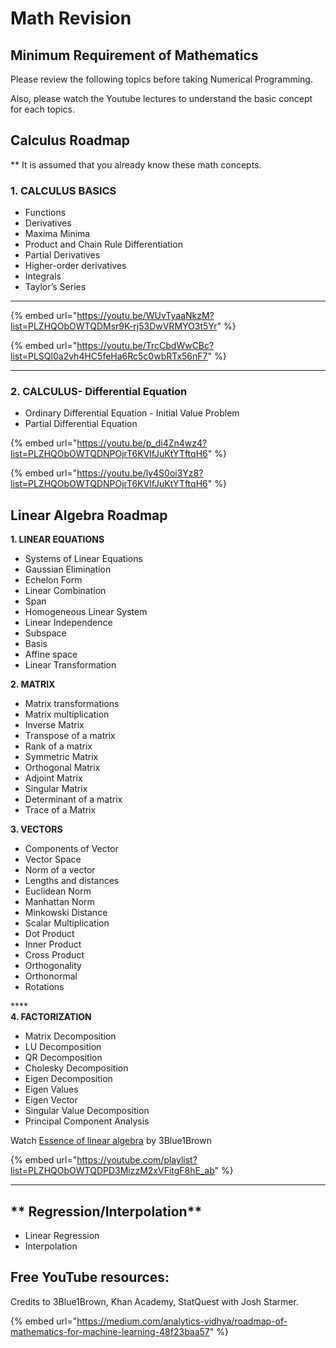 # Math Revision



## Minimum Requirement of Mathematics

Please review the following topics before taking Numerical Programming. 

Also, please watch the Youtube lectures to understand the basic concept for each topics. 

## Calculus Roadmap <a href="7309" id="7309"></a>

\*\* It is assumed that you already know these math concepts.

### **1. CALCULUS BASICS**

* Functions
* Derivatives
* Maxima Minima
* Product and Chain Rule Differentiation
* Partial Derivatives
* Higher-order derivatives
* Integrals
* Taylor’s Series

****

{% embed url="https://youtu.be/WUvTyaaNkzM?list=PLZHQObOWTQDMsr9K-rj53DwVRMYO3t5Yr" %}

{% embed url="https://youtu.be/TrcCbdWwCBc?list=PLSQl0a2vh4HC5feHa6Rc5c0wbRTx56nF7" %}

****

### **2. CALCULUS- Differential Equation**

* Ordinary Differential Equation - Initial Value Problem
* Partial Differential Equation

{% embed url="https://youtu.be/p_di4Zn4wz4?list=PLZHQObOWTQDNPOjrT6KVlfJuKtYTftqH6" %}

{% embed url="https://youtu.be/ly4S0oi3Yz8?list=PLZHQObOWTQDNPOjrT6KVlfJuKtYTftqH6" %}

## Linear Algebra Roadmap <a href="87b4" id="87b4"></a>

**1. LINEAR EQUATIONS**

* Systems of Linear Equations
* Gaussian Elimination
* Echelon Form
* Linear Combination
* Span
* Homogeneous Linear System
* Linear Independence
* Subspace
* Basis
* Affine space
* Linear Transformation

**2. MATRIX**

* Matrix transformations
* Matrix multiplication
* Inverse Matrix
* Transpose of a matrix
* Rank of a matrix
* Symmetric Matrix
* Orthogonal Matrix
* Adjoint Matrix
* Singular Matrix
* Determinant of a matrix
* Trace of a Matrix

**3. VECTORS**

* Components of Vector
* Vector Space
* Norm of a vector
* Lengths and distances
* Euclidean Norm
* Manhattan Norm
* Minkowski Distance
* Scalar Multiplication
* Dot Product
* Inner Product
* Cross Product
* Orthogonality
* Orthonormal
* Rotations

****\
**4. FACTORIZATION**‌

* Matrix Decomposition
* LU Decomposition
* QR Decomposition
* Cholesky Decomposition
* Eigen Decomposition
* Eigen Values
* Eigen Vector
* Singular Value Decomposition
* Principal Component Analysis

Watch  [Essence of linear algebra](https://www.youtube.com/watch?v=fNk_zzaMoSs\&list=PLZHQObOWTQDPD3MizzM2xVFitgF8hE_ab)  by 3Blue1Brown

{% embed url="https://youtube.com/playlist?list=PLZHQObOWTQDPD3MizzM2xVFitgF8hE_ab" %}

****



## ** Regression/Interpolation**

* Linear Regression
* Interpolation

## **Free YouTube resources:** <a href="af9a" id="af9a"></a>

Credits to 3Blue1Brown, Khan Academy, StatQuest with Josh Starmer.



{% embed url="https://medium.com/analytics-vidhya/roadmap-of-mathematics-for-machine-learning-48f23baa57" %}

